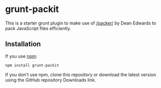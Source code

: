 # grunt-packit

This is a starter grunt plugin to make use of [/packer/](http://dean.edwards.name/packer/) by Dean Edwards to pack JavaScript files efficiently.

## Installation

If you use [npm](https://github.com/isaacs/npm):

	npm install grunt-packit

If you don't use npm, clone this repository or download the latest version using the GitHub repository Downloads link.

